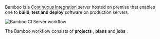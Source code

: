 Bamboo is a [Continuous Integration](https://www.otienoken.me/devops/devops-with-bitbucket-pipelines/) server hosted on premise that enables one to **build, test and deploy** software on production servers.

![Bamboo CI Server workflow](bambooprocess.svg "The Bamboo Process")

The Bamboo workflow consists of **projects** , **plans** and **jobs** .